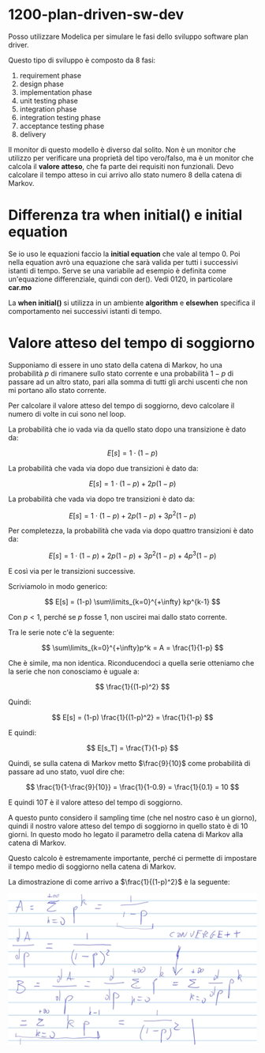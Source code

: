 # 1200-plan-driven-sw-dev

Posso utilizzare Modelica per simulare le fasi dello sviluppo software plan driver.

Questo tipo di sviluppo è composto da 8 fasi:
1. requirement phase
2. design phase
3. implementation phase
4. unit testing phase
5. integration phase
6. integration testing phase
7. acceptance testing phase
8. delivery

Il monitor di questo modello è diverso dal solito. Non è un monitor che utilizzo per verificare una proprietà del tipo vero/falso, ma è un monitor che calcola il **valore atteso**, che fa parte dei requisiti non funzionali. Devo calcolare il tempo atteso in cui arrivo allo stato numero 8 della catena di Markov.

# Differenza tra when initial() e initial equation
Se io uso le equazioni faccio la **initial equation** che vale al tempo 0. Poi nella equation avrò una equazione che sarà valida per tutti i successivi istanti di tempo. Serve se una variabile ad esempio è definita come un'equazione differenziale, quindi con der(). Vedi 0120, in particolare **car.mo**

La **when initial()** si utilizza in un ambiente **algorithm** e **elsewhen** specifica il comportamento nei successivi istanti di tempo.

# Valore atteso del tempo di soggiorno
Supponiamo di essere in uno stato della catena di Markov, ho una probabilità $p$ di rimanere sullo stato corrente e una probabilità $1-p$ di passare ad un altro stato, pari alla somma di tutti gli archi uscenti che non mi portano allo stato corrente.

Per calcolare il valore atteso del tempo di soggiorno, devo calcolare il numero di volte in cui sono nel loop.

La probabilità che io vada via da quello stato dopo una transizione è dato da:

$$
E[s] = 1 \cdot (1 - p)
$$

La probabilità che vada via dopo due transizioni è dato da:

$$
E[s] = 1 \cdot (1 - p) + 2p(1-p)
$$

La probabilità che vada via dopo tre transizioni è dato da:

$$
E[s] = 1 \cdot (1 - p) + 2p(1-p) + 3p^2(1-p)
$$

Per completezza, la probabilità che vada via dopo quattro transizioni è dato da:

$$
E[s] = 1 \cdot (1 - p) + 2p(1-p) + 3p^2(1-p) + 4p^3(1-p)
$$

E così via per le transizioni successive.

Scriviamolo in modo generico:

$$
E[s] = (1-p) \sum\limits_{k=0}^{+\infty} kp^{k-1}
$$

Con $p<1$, perché se $p$ fosse 1, non uscirei mai dallo stato corrente.

Tra le serie note c'è la seguente: 

$$
\sum\limits_{k=0}^{+\infty}p^k = A = \frac{1}{1-p}
$$

Che è simile, ma non identica. Riconducendoci a quella serie otteniamo che la serie che non conosciamo è uguale a:

$$
\frac{1}{(1-p)^2}
$$

Quindi:

$$
E[s] = (1-p) \frac{1}{(1-p)^2} = \frac{1}{1-p}
$$

E quindi:

$$
E[s_T] = \frac{T}{1-p}
$$

Quindi, se sulla catena di Markov metto $\frac{9}{10}$ come probabilità di passare ad uno stato, vuol dire che:

$$
\frac{1}{1-\frac{9}{10}} = \frac{1}{1-0.9} = \frac{1}{0.1} = 10
$$

E quindi $10T$ è il valore atteso del tempo di soggiorno.

A questo punto considero il sampling time (che nel nostro caso è un giorno), quindi il nostro valore atteso del tempo di soggiorno in quello stato è di 10 giorni. In questo modo ho legato il parametro della catena di Markov alla catena di Markov.

Questo calcolo è estremamente importante, perché ci permette di impostare il tempo medio di soggiorno nella catena di Markov.

La dimostrazione di come arrivo a $\frac{1}{(1-p)^2}$ è la seguente:

![ alt text ](Images/1.png)